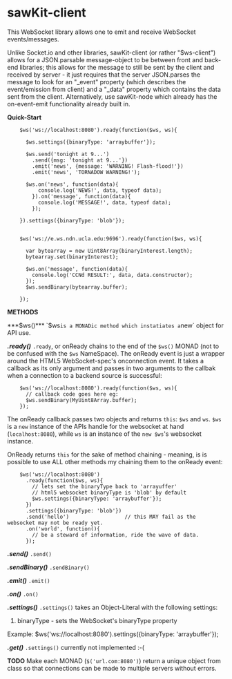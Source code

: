 sawKit-client
=============

This WebSocket library allows one to emit and receive WebSocket events/messages.

Unlike Socket.io and other libraries, sawKit-client (or rather "$ws-client") allows for a JSON.parsable message-object to be between front and back-end libraries; this allows for the message to still be sent by the client and received by server - it just requires that the server JSON.parses the message to look for an "_event" property (which describes the event/emission from client) and a "_data" property which contains the data sent from the client. Alternatively, use sawKit-node which already has the on-event-emit functionality already built in.

**Quick-Start**

        $ws('ws://localhost:8080').ready(function($ws, ws){
        
          $ws.settings({binaryType: 'arraybuffer'});
          
          $ws.send('tonight at 9...')
            .send({msg: 'tonight at 9...'})
            .emit('news', {message: 'WARNING! Flash-flood!'})
            .emit('news', 'TORNADOW WARNING!');
          
          $ws.on('news', function(data){
              console.log('NEWS!', data, typeof data);
            }).on('message', function(data){
              console.log('MESSAGE!', data, typeof data);
            });
          
        }).settings({binaryType: 'blob'});
        
        
        $ws('ws://e.ws.ndn.ucla.edu:9696').ready(function($ws, ws){
          
          var bytearray = new Uint8Array(binaryInterest.length);
          bytearray.set(binaryInterest);
          
          $ws.on('message', function(data){
            console.log('CCNd RESULT:', data, data.constructor);
          });
          $ws.sendBinary(bytearray.buffer);
          
        });


**METHODS**

***$ws()***
`$ws` is a MONADic method which instatiates a `new` object for API use. 

***.ready()***
`.ready`, or onReady chains to the end of the `$ws()` MONAD (not to be confused with the `$ws` NameSpace). The onReady event is just a wrapper around the HTML5 WebSocket-spec's onconnection event. It takes a callback as its only argument and passes in two arguments to the callbak when a connection to a backend source is successful:

        $ws('ws://localhost:8080').ready(function($ws, ws){
          // callback code goes here eg:
          $ws.sendBinary(MyUint8Array.buffer);
        });

The onReady callback passes two objects and returns `this`: `$ws` and `ws`. `$ws` is a `new` instance of the APIs handle for the websocket at hand (`localhost:8080`), while `ws` is an instance of the `new $ws`'s websocket instance.

OnReady returns `this` for the sake of method chaining - meaning, is is possible to use ALL other methods my chaining them to the onReady event:

        $ws('ws://localhost:8080')
          .ready(function($ws, ws){
            // lets set the binaryType back to 'arrayuffer'
            // html5 websocket binaryType is 'blob' by default
            $ws.settings({binaryType: 'arraybuffer'});
          })
          .settings({binaryType: 'blob'})
          .send('hello')                  // this MAY fail as the websocket may not be ready yet.
          .on('world', function(){
            // be a steward of information, ride the wave of data.
          });

***.send()***
`.send()`

***.sendBinary()***
`.sendBinary()`

***.emit()***
`.emit()`

***.on()***
`.on()`

***.settings()***
`.settings()` takes an Object-Literal with the following settings:
1. binaryType - sets the WebSocket's binaryType property

Example:
        $ws('ws://localhost:8080').settings({binaryType: 'arraybuffer'});

***.get()***
`.settings()` currently not implemented :-(

**TODO**
Make each MONAD (`$('url.com:8080')`) return a unique object from class so that connections can be made to multiple servers without errors.

 



